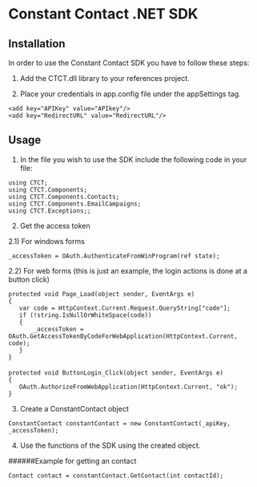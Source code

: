 Constant Contact .NET SDK
=========================

## Installation

In order to use the Constant Contact SDK you have to follow these steps:

1) Add the CTCT.dll library to your references project.

2) Place your credentials in app.config file under the appSettings tag.

`<add key="APIKey" value="APIkey"/>`
<br>
`<add key="RedirectURL" value="RedirectURL"/>`

## Usage

1) In the file you wish to use the SDK include the following code in your file:

 `using CTCT; `
<br>
 `using CTCT.Components;` 
<br>
`using CTCT.Components.Contacts;`
<br>
`using CTCT.Components.EmailCampaigns;`
<br>
`using CTCT.Exceptions;;`  

2) Get the access token

2.1) For windows forms

`_accessToken = OAuth.AuthenticateFromWinProgram(ref state); ` 

2.2) For web forms (this is just an example, the login actions is done at a button click)

`protected void Page_Load(object sender, EventArgs e)`
<br>
`{`
<br>
`	var code = HttpContext.Current.Request.QueryString["code"];`
<br>
`	if (!string.IsNullOrWhiteSpace(code))`
<br>
`	{`
<br>
`		_accessToken = OAuth.GetAccessTokenByCodeForWebApplication(HttpContext.Current, code);`
<br>
`	}`
<br>
`}`
<br>
<br>
`protected void ButtonLogin_Click(object sender, EventArgs e)`
<br>
`{`
<br>
`	OAuth.AuthorizeFromWebApplication(HttpContext.Current, "ok");`
<br>
`}`



3) Create a ConstantContact object

`ConstantContact constantContact = new ConstantContact(_apiKey, _accessToken); `                                                                                     
                  
4) Use the functions of the SDK using the created object.   
             
######Example for getting an contact

`Contact contact = constantContact.GetContact(int contactId);`                                                      

